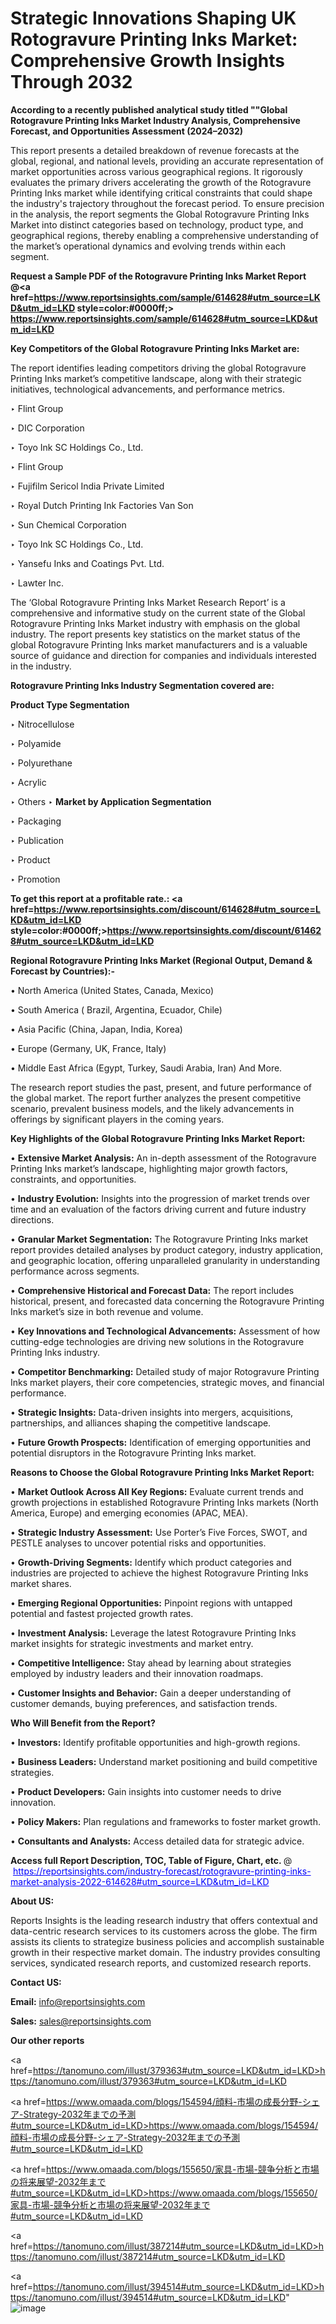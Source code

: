 # Strategic Innovations Shaping UK Rotogravure Printing Inks Market: Comprehensive Growth Insights Through 2032

<strong>According to a recently published analytical study titled ""Global Rotogravure Printing Inks Market Industry Analysis, Comprehensive Forecast, and Opportunities Assessment (2024–2032)</strong>

This report presents a detailed breakdown of revenue forecasts at the global, regional, and national levels, providing an accurate representation of market opportunities across various geographical regions. It rigorously evaluates the primary drivers accelerating the growth of the Rotogravure Printing Inks market while identifying critical constraints that could shape the industry's trajectory throughout the forecast period. To ensure precision in the analysis, the report segments the Global Rotogravure Printing Inks Market into distinct categories based on technology, product type, and geographical regions, thereby enabling a comprehensive understanding of the market’s operational dynamics and evolving trends within each segment.

<strong>Request a Sample PDF of the Rotogravure Printing Inks Market Report </strong><strong>@<a href=https://www.reportsinsights.com/sample/614628#utm_source=LKD&utm_id=LKD style=color:#0000ff;> https://www.reportsinsights.com/sample/614628#utm_source=LKD&utm_id=LKD</a></strong></font>

<strong>Key Competitors of the Global Rotogravure Printing Inks Market are:</strong>

The report identifies leading competitors driving the global Rotogravure Printing Inks market’s competitive landscape, along with their strategic initiatives, technological advancements, and performance metrics.

‣ Flint Group

‣ DIC Corporation

‣ Toyo Ink SC Holdings Co., Ltd.

‣ Flint Group

‣ Fujifilm Sericol India Private Limited

‣ Royal Dutch Printing Ink Factories Van Son

‣ Sun Chemical Corporation

‣ Toyo Ink SC Holdings Co., Ltd.

‣ Yansefu Inks and Coatings Pvt. Ltd.

‣ Lawter Inc.

The ‘Global Rotogravure Printing Inks Market Research Report’ is a comprehensive and informative study on the current state of the Global Rotogravure Printing Inks Market industry with emphasis on the global industry. The report presents key statistics on the market status of the global Rotogravure Printing Inks market manufacturers and is a valuable source of guidance and direction for companies and individuals interested in the industry.

<strong>Rotogravure Printing Inks Industry Segmentation covered are:</strong>

<strong>Product Type Segmentation</strong>

‣ Nitrocellulose

‣ Polyamide

‣ Polyurethane

‣ Acrylic

‣ Others
‣ 
<strong>Market by Application Segmentation</strong>

‣ Packaging

‣ Publication

‣ Product

‣ Promotion

<strong>To get this report at a profitable rate.: <a href=https://www.reportsinsights.com/discount/614628#utm_source=LKD&utm_id=LKD style=color:#0000ff;>https://www.reportsinsights.com/discount/614628#utm_source=LKD&utm_id=LKD</a></strong></font>

<strong>Regional Rotogravure Printing Inks Market (Regional Output, Demand &amp; Forecast by Countries):-</strong>

• North America (United States, Canada, Mexico)

• South America ( Brazil, Argentina, Ecuador, Chile)

• Asia Pacific (China, Japan, India, Korea)

• Europe (Germany, UK, France, Italy)

• Middle East Africa (Egypt, Turkey, Saudi Arabia, Iran) And More.

The research report studies the past, present, and future performance of the global market. The report further analyzes the present competitive scenario, prevalent business models, and the likely advancements in offerings by significant players in the coming years.

<strong>Key Highlights of the Global Rotogravure Printing Inks Market Report:</strong>

• <strong>Extensive Market Analysis:</strong> An in-depth assessment of the Rotogravure Printing Inks market’s landscape, highlighting major growth factors, constraints, and opportunities.

• <strong>Industry Evolution:</strong> Insights into the progression of market trends over time and an evaluation of the factors driving current and future industry directions.

• <strong>Granular Market Segmentation:</strong> The Rotogravure Printing Inks market report provides detailed analyses by product category, industry application, and geographic location, offering unparalleled granularity in understanding performance across segments.

• <strong>Comprehensive Historical and Forecast Data:</strong> The report includes historical, present, and forecasted data concerning the Rotogravure Printing Inks market’s size in both revenue and volume.

• <strong>Key Innovations and Technological Advancements:</strong> Assessment of how cutting-edge technologies are driving new solutions in the Rotogravure Printing Inks industry.

• <strong>Competitor Benchmarking:</strong> Detailed study of major Rotogravure Printing Inks market players, their core competencies, strategic moves, and financial performance.

• <strong>Strategic Insights:</strong> Data-driven insights into mergers, acquisitions, partnerships, and alliances shaping the competitive landscape.

• <strong>Future Growth Prospects:</strong> Identification of emerging opportunities and potential disruptors in the Rotogravure Printing Inks market.

<strong>Reasons to Choose the Global Rotogravure Printing Inks Market Report:</strong>

• <strong>Market Outlook Across All Key Regions:</strong> Evaluate current trends and growth projections in established Rotogravure Printing Inks markets (North America, Europe) and emerging economies (APAC, MEA).

• <strong>Strategic Industry Assessment:</strong> Use Porter’s Five Forces, SWOT, and PESTLE analyses to uncover potential risks and opportunities.

• <strong>Growth-Driving Segments:</strong> Identify which product categories and industries are projected to achieve the highest Rotogravure Printing Inks market shares.

• <strong>Emerging Regional Opportunities:</strong> Pinpoint regions with untapped potential and fastest projected growth rates.

• <strong>Investment Analysis:</strong> Leverage the latest Rotogravure Printing Inks market insights for strategic investments and market entry.

• <strong>Competitive Intelligence:</strong> Stay ahead by learning about strategies employed by industry leaders and their innovation roadmaps.

• <strong>Customer Insights and Behavior:</strong> Gain a deeper understanding of customer demands, buying preferences, and satisfaction trends.

<strong>Who Will Benefit from the Report?</strong>

• <strong>Investors:</strong> Identify profitable opportunities and high-growth regions.

• <strong>Business Leaders:</strong> Understand market positioning and build competitive strategies.

• <strong>Product Developers:</strong> Gain insights into customer needs to drive innovation.

• <strong>Policy Makers:</strong> Plan regulations and frameworks to foster market growth.

• <strong>Consultants and Analysts:</strong> Access detailed data for strategic advice.
</ul>
<strong>Access full Report Description, TOC, Table of Figure, Chart, etc. </strong>@  <a href=https://reportsinsights.com/industry-forecast/rotogravure-printing-inks-market-analysis-2022-614628#utm_source=LKD&utm_id=LKD style=color:#0000ff;>https://reportsinsights.com/industry-forecast/rotogravure-printing-inks-market-analysis-2022-614628#utm_source=LKD&utm_id=LKD</a></font>

<strong><strong>About US</strong>:</strong>

Reports Insights is the leading research industry that offers contextual and data-centric research services to its customers across the globe. The firm assists its clients to strategize business policies and accomplish sustainable growth in their respective market domain. The industry provides consulting services, syndicated research reports, and customized research reports.

<strong>Contact US:</strong>

<p class=""""><b>Email:</b> <a href=mailto:info@reportsinsights.com>info@reportsinsights.com</a></p>
<p class=""""><b>Sales:</b> <a href=mailto:sales@reportsinsights.com>sales@reportsinsights.com</a></p>

<strong>Our other reports</strong>

<a href=https://tanomuno.com/illust/379363#utm_source=LKD&utm_id=LKD>https://tanomuno.com/illust/379363#utm_source=LKD&utm_id=LKD</a>

<a href=https://www.omaada.com/blogs/154594/顔料-市場の成長分野-シェア-Strategy-2032年までの予測#utm_source=LKD&utm_id=LKD>https://www.omaada.com/blogs/154594/顔料-市場の成長分野-シェア-Strategy-2032年までの予測#utm_source=LKD&utm_id=LKD</a>

<a href=https://www.omaada.com/blogs/155650/家具-市場-競争分析と市場の将来展望-2032年まで#utm_source=LKD&utm_id=LKD>https://www.omaada.com/blogs/155650/家具-市場-競争分析と市場の将来展望-2032年まで#utm_source=LKD&utm_id=LKD</a>

<a href=https://tanomuno.com/illust/387214#utm_source=LKD&utm_id=LKD>https://tanomuno.com/illust/387214#utm_source=LKD&utm_id=LKD</a>

<a href=https://tanomuno.com/illust/394514#utm_source=LKD&utm_id=LKD>https://tanomuno.com/illust/394514#utm_source=LKD&utm_id=LKD</a>"
![image](https://github.com/user-attachments/assets/6b370ab1-5eb0-435f-b92e-d3b020cb18d3)
